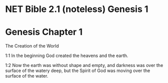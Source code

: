# NET Bible 2.1 (noteless) Genesis 1

# Genesis Chapter 1

The Creation of the World

1:1 In the beginning God created the heavens and the earth.

1:2 Now the earth was without shape and empty, and darkness was over the surface of the watery deep, but the Spirit of God was moving over the surface of the water.

